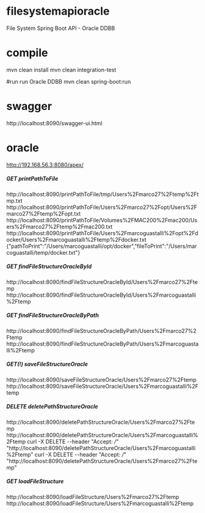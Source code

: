 # filesystemapioracle
File System Spring Boot API - Oracle DDBB

# compile
mvn clean install
mvn clean integration-test

#run
run Oracle DDBB
mvn clean spring-boot:run

# swagger
http://localhost:8090/swagger-ui.html

# oracle
http://192.168.56.3:8080/apex/

##### GET printPathToFile
http://localhost:8090/printPathToFile/tmp/Users%2Fmarco27%2Ftemp%2Ftmp.txt
http://localhost:8090/printPathToFile/Users%2Fmarco27%2Fopt/Users%2Fmarco27%2Ftemp%2Fopt.txt
http://localhost:8090/printPathToFile/Volumes%2FMAC200%2Fmac200/Users%2Fmarco27%2Ftemp%2Fmac200.txt
http://localhost:8090/printPathToFile/Users%2Fmarcoguastalli%2Fopt%2Fdocker/Users%2Fmarcoguastalli%2Ftemp%2Fdocker.txt
{"pathToPrint":"/Users/marcoguastalli/opt/docker","fileToPrint":"/Users/marcoguastalli/temp/docker.txt"}

##### GET findFileStructureOracleById
http://localhost:8090/findFileStructureOracleById/Users%2Fmarco27%2Ftemp
http://localhost:8090/findFileStructureOracleById/Users%2Fmarcoguastalli%2Ftemp

##### GET findFileStructureOracleByPath
http://localhost:8090/findFileStructureOracleByPath/Users%2Fmarco27%2Ftemp
http://localhost:8090/findFileStructureOracleByPath/Users%2Fmarcoguastalli%2Ftemp

##### GET(!) saveFileStructureOracle
http://localhost:8090/saveFileStructureOracle/Users%2Fmarco27%2Ftemp
http://localhost:8090/saveFileStructureOracle/Users%2Fmarcoguastalli%2Ftemp

##### DELETE deletePathStructureOracle
http://localhost:8090/deletePathStructureOracle/Users%2Fmarco27%2Ftemp
http://localhost:8090/deletePathStructureOracle/Users%2Fmarcoguastalli%2Ftemp
curl -X DELETE --header "Accept: */*" "http://localhost:8090/deletePathStructureOracle/Users%2Fmarcoguastalli%2Ftemp"
curl -X DELETE --header "Accept: */*" "http://localhost:8090/deletePathStructureOracle/Users%2Fmarco27%2Ftemp"

##### GET loadFileStructure
http://localhost:8090/loadFileStructure/Users%2Fmarco27%2Ftemp
http://localhost:8090/loadFileStructure/Users%2Fmarcoguastalli%2Ftemp